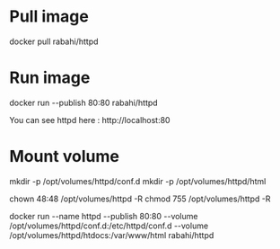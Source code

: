 # Pull image
docker pull rabahi/httpd

# Run image
docker run --publish 80:80 rabahi/httpd

You can see httpd here : http://localhost:80

# Mount volume
mkdir -p /opt/volumes/httpd/conf.d
mkdir -p /opt/volumes/httpd/html

chown 48:48 /opt/volumes/httpd -R
chmod 755 /opt/volumes/httpd -R

docker run --name httpd --publish 80:80 --volume /opt/volumes/httpd/conf.d:/etc/httpd/conf.d --volume /opt/volumes/httpd/htdocs:/var/www/html rabahi/httpd 

